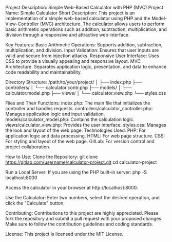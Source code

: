 Project Description: Simple Web-Based Calculator with PHP (MVC)
Project Name: Simple Calculator
Short Description:
This project is an implementation of a simple web-based calculator using PHP and the Model-View-Controller (MVC) architecture. The calculator allows users to perform basic arithmetic operations such as addition, subtraction, multiplication, and division through a responsive and attractive web interface.

Key Features:
Basic Arithmetic Operations: Supports addition, subtraction, multiplication, and division.
Input Validation: Ensures that user inputs are valid and secure from injection attacks.
Responsive User Interface: Uses CSS to provide a visually appealing and responsive layout.
MVC Architecture: Separates application logic, presentation, and data to enhance code readability and maintainability.

Directory Structure:
/path/to/your/project/
│
├── index.php
├── controllers/
│   └── calculator.contr.php
├── models/
│   └── calculator.model.php
├── views/
│   └── calculator.view.php
└── styles.css

Files and Their Functions:
index.php: The main file that initializes the controller and handles requests.
controllers/calculator_controller.php: Manages application logic and input validation.
models/calculator_model.php: Contains the calculation logic.
views/calculator_view.php: Provides the user interface.
styles.css: Manages the look and layout of the web page.
Technologies Used:
PHP: For application logic and data processing.
HTML: For web page structure.
CSS: For styling and layout of the web page.
GitLab: For version control and project collaboration.

How to Use:
Clone the Repository:
git clone https://gitlab.com/username/calculator-project.git
cd calculator-project

Run a Local Server:
If you are using the PHP built-in server:
php -S localhost:8000

Access the calculator in your browser at http://localhost:8000.

Use the Calculator:
Enter two numbers, select the desired operation, and click the "Calculate" button.

Contributing:
Contributions to this project are highly appreciated. Please fork the repository and submit a pull request with your proposed changes. Make sure to follow the contribution guidelines and coding standards.

License:
This project is licensed under the MIT License.
